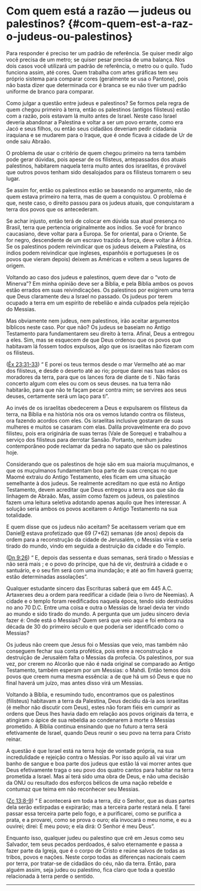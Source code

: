 # Com quem está a razão — judeus ou palestinos? {#com-quem-est-a-raz-o-judeus-ou-palestinos}

Para responder é preciso ter um padrão de referência. Se quiser medir algo você precisa de um metro; se quiser pesar precisa de uma balança. Nos dois casos você utilizará um padrão de referência, o metro ou o quilo. Tudo funciona assim, até cores. Quem trabalha com artes gráficas tem seu próprio sistema para comparar cores (geralmente se usa o Pantone), pois não basta dizer que determinada cor é branca se eu não tiver um padrão uniforme de branco para comparar.

Como julgar a questão entre judeus e palestinos? Se formos pela regra de quem chegou primeiro à terra, então os palestinos (antigos filisteus) estão com a razão, pois estavam lá muito antes de Israel. Neste caso Israel deveria abandonar a Palestina e voltar a ser um povo errante, como era Jacó e seus filhos, ou então seus cidadãos deveriam pedir cidadania iraquiana e se mudarem para o Iraque, que é onde ficava a cidade de Ur de onde saiu Abraão.

O problema de usar o critério de quem chegou primeiro na terra também pode gerar dúvidas, pois apesar de os filisteus, antepassados dos atuais palestinos, habitarem naquela terra muito antes dos israelitas, é provável que outros povos tenham sido desalojados para os filisteus tomarem o seu lugar.

Se assim for, então os palestinos estão se baseando no argumento, não de quem estava primeiro na terra, mas de quem a conquistou. O problema é que, neste caso, o direito passou para os judeus atuais, que conquistaram a terra dos povos que os antecederam.

Se achar injusto, então terá de colocar em dúvida sua atual presença no Brasil, terra que pertencia originalmente aos índios. Se você for branco caucasiano, deve voltar para a Europa. Se for oriental, para o Oriente. Se for negro, descendente de um escravo trazido à força, deve voltar à África. Se os palestinos podem reivindicar que os judeus deixem a Palestina, os índios podem reivindicar que ingleses, espanhóis e portugueses (e os povos que vieram depois) deixem as Américas e voltem a seus lugares de origem.

Voltando ao caso dos judeus e palestinos, quem deve dar o “voto de Minerva”? Em minha opinião deve ser a Bíblia, e pela Bíblia ambos os povos estão errados em suas reivindicações. Os palestinos por exigirem uma terra que Deus claramente deu a Israel no passado. Os judeus por terem ocupado a terra em um espírito de rebelião e ainda culpados pela rejeição do Messias.

Mas obviamente nem judeus, nem palestinos, irão aceitar argumentos bíblicos neste caso. Por que não? Os judeus se baseiam no Antigo Testamento para fundamentarem seu direito à terra. Afinal, Deus a entregou a eles. Sim, mas se esquecem de que Deus ordenou que os povos que habitavam lá fossem todos expulsos, algo que os israelitas não fizeram com os filisteus.

([Êx 23:31-33](http://bibliaonline.com.br/acf/ex/23/31-33)) “ E porei os teus termos desde o mar Vermelho até ao mar dos filisteus, e desde o deserto até ao rio; porque darei nas tuas mãos os moradores da terra, para que os lances fora de diante de ti . Não farás concerto algum com eles ou com os seus deuses. na tua terra não habitarão, para que não te façam pecar contra mim; se servires aos seus deuses, certamente será um laço para ti”.

Ao invés de os israelitas obedecerem a Deus e expulsarem os filisteus da terra, na Bíblia e na história nós ora os vemos lutando contra os filisteus, ora fazendo acordos com eles. Os israelitas inclusive gostaram de suas mulheres e muitos se casaram com elas. Dalila provavelmente era do povo filisteu, pois era originária de suas terras (Vale de Soreque) e trabalhou a serviço dos filisteus para derrotar Sansão. Portanto, nenhum judeu contemporâneo pode reclamar da pedra no sapato que são os palestinos hoje.

Considerando que os palestinos de hoje são em sua maioria muçulmanos, e que os muçulmanos fundamentam boa parte de suas crenças no que Maomé extraiu do Antigo Testamento, eles ficam em uma situação semelhante à dos judeus. Se realmente acreditam no que está no Antigo Testamento, devem acreditar que Deus entregou a terra aos que são da linhagem de Abraão. Mas, assim como fazem os judeus, os palestinos fazem uma leitura seletiva adotando apenas aquilo que lhes interessar. A solução seria ambos os povos aceitarem o Antigo Testamento na sua totalidade.

E quem disse que os judeus não aceitam? Se aceitassem veriam que em Daniel[9](http://bibliaonline.com.br/acf/dn/9) estava profetizado que 69 (7+62) semanas (de anos) depois da ordem para a reconstrução da cidade de Jerusalém, o Messias viria e seria tirado do mundo, vindo em seguida a destruição da cidade e do Templo.

([Dn 9:26](http://bibliaonline.com.br/acf/dn/9/26)) “ E, depois das sessenta e duas semanas, será tirado o Messias e não será mais ; e o povo do príncipe, que há de vir, destruirá a cidade e o santuário, e o seu fim será com uma inundação; e até ao fim haverá guerra; estão determinadas assolações”.

Qualquer estudante sincero das Escrituras saberá que em 445 A.C. Artaxerxes deu a ordem para reedificar a cidade (leia o livro de Neemias). A cidade e o templo foram reedificados naquela época, tendo sido destruídos no ano 70 D.C. Entre uma coisa e outra o Messias de Israel devia ter vindo ao mundo e sido tirado do mundo. A pergunta que um judeu sincero devia fazer é: Onde está o Messias? Quem será que veio aqui e foi embora na década de 30 do primeiro século e que poderia ser identificado como o Messias?

Os judeus não creem que Jesus foi o Messias que veio, mas também não conseguem fechar sua conta profética, pois entre a reconstrução e destruição de Jerusalém falta o Messias da profecia. Os palestinos, por sua vez, por crerem no Alcorão que não é nada original se comparado ao Antigo Testamento, também esperam por um Messias: o Mahdi. Então temos dois povos que creem numa mesma essência: a de que há um só Deus e que no final haverá um juízo, mas antes disso virá um Messias.

Voltando à Bíblia, e resumindo tudo, encontramos que os palestinos (filisteus) habitavam a terra da Palestina, Deus decidiu dá-la aos israelitas (é melhor não discutir com Deus), estes não foram fiéis em cumprir as ordens que Deus lhes havia dado em relação aos povos originais da terra, e atingiram o ápice de sua rebeldia ao condenarem à morte o Messias prometido. A Bíblia continua ensinando que no futuro a terra será efetivamente de Israel, quando Deus reunir o seu povo na terra para Cristo reinar.

A questão é que Israel está na terra hoje de vontade própria, na sua incredulidade e rejeição contra o Messias. Por isso aquilo ali vai virar um banho de sangue e boa parte dos judeus que estão lá vai morrer antes que Deus efetivamente traga o seu povo dos quatro cantos para habitar na terra prometida a Israel. Mas aí terá sido uma obra de Deus, e não uma decisão da ONU ou resultado dos esforços bélicos de uma nação rebelde e contumaz que teima em não reconhecer seu Messias.

([Zc 13:8-9](http://bibliaonline.com.br/acf/zc/13/8-9)) “ E acontecerá em toda a terra, diz o Senhor, que as duas partes dela serão extirpadas e expirarão; mas a terceira parte restará nela. E farei passar essa terceira parte pelo fogo, e a purificarei, como se purifica a prata, e a provarei, como se prova o ouro; ela invocará o meu nome, e eu a ouvirei; direi: É meu povo; e ela dirá: O Senhor é meu Deus”.

Enquanto isso, qualquer judeu ou palestino que crê em Jesus como seu Salvador, tem seus pecados perdoados, é salvo eternamente e passa a fazer parte da Igreja, que é o corpo de Cristo e reúne salvos de todas as tribos, povos e nações. Neste corpo todas as diferenças nacionais caem por terra, por tratar-se de cidadãos do céu, não da terra. Então, para alguém assim, seja judeu ou palestino, fica claro que toda a questão relacionada à terra perde o sentido.

*****